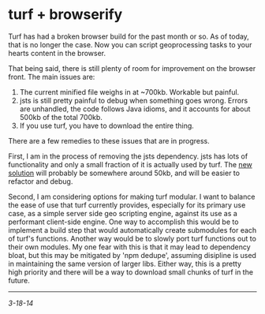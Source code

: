 turf + browserify
===

Turf has had a broken browser build for the past month or so. As of today, that is no longer the case. Now you can script geoprocessing tasks to your hearts content in the browser.

That being said, there is still plenty of room for improvement on the browser front. The main issues are:


1. The current minified file weighs in at ~700kb. Workable but painful.
2. jsts is still pretty painful to debug when something goes wrong. Errors are unhandled, the code follows Java idioms, and it accounts for about 500kb of the total 700kb.
3. If you use turf, you have to download the entire thing.


There are a few remedies to these issues that are in progress.

First, I am in the process of removing the jsts dependency.  jsts has lots of functionality and only a small fraction of it is actually used by turf.  The [new solution](https://github.com/morganherlocker/clipsy) will probably be somewhere around 50kb, and will be easier to refactor and debug.

Second, I am considering options for making turf modular. I want to balance the ease of use that turf currently provides, especially for its primary use case, as a simple server side geo scripting engine, against its use as a performant client-side engine. One way to accomplish this would be to implement a build step that would automatically create submodules for each of turf's functions. Another way would be to slowly port turf functions out to their own modules. My one fear with this is that it may lead to dependency bloat, but this may be mitigated by 'npm dedupe', assuming disipline is used in maintaining the same version of larger libs. Either way, this is a pretty high priority and there will be a way to download small chunks of turf in the future.

---
*3-18-14*